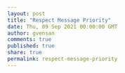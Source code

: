 ```yaml
---
layout: post
title: "Respect Message Priority"
date: Thu, 09 Sep 2021 00:00:00 GMT
author: gvensan
comments: true
published: true
share: true
permalink: respect-message-priority
---
```

